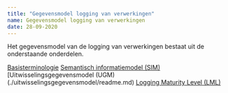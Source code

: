 ```yaml
---
title: "Gegevensmodel logging van verwerkingen"
name: Gegevensmodel logging van verwerkingen
date: 28-09-2020
---
```


Het gegevensmodel van de logging van verwerkingen bestaat uit de onderstaande onderdelen.

[Basisterminologie](./basisterminologie/readme.md)
[Semantisch informatiemodel (SIM)](./semantisch_informatiemodel/readme.md)
[Uitwisselingsgegevensmodel (UGM)(./uitwisselingsgegevensmodel/readme.md)
[Logging Maturity Level (LML)](./logging_maturity_level/readme.md)

